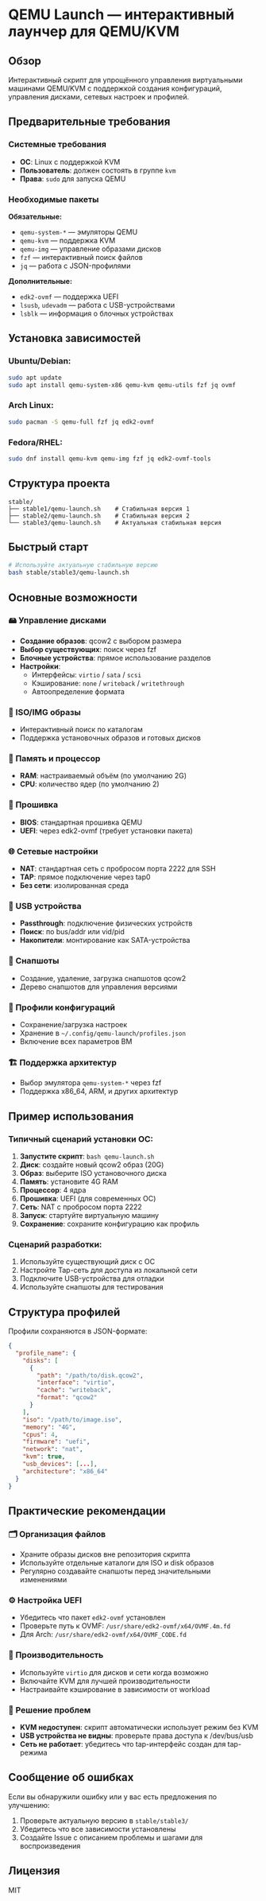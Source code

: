 # QEMU Launch — интерактивный лаунчер для QEMU/KVM

## Обзор
Интерактивный скрипт для упрощённого управления виртуальными машинами QEMU/KVM с поддержкой создания конфигураций, управления дисками, сетевых настроек и профилей.

## Предварительные требования

### Системные требования
- **ОС**: Linux с поддержкой KVM
- **Пользователь**: должен состоять в группе `kvm`
- **Права**: `sudo` для запуска QEMU

### Необходимые пакеты
**Обязательные:**
- `qemu-system-*` — эмуляторы QEMU
- `qemu-kvm` — поддержка KVM
- `qemu-img` — управление образами дисков
- `fzf` — интерактивный поиск файлов
- `jq` — работа с JSON-профилями

**Дополнительные:**
- `edk2-ovmf` — поддержка UEFI
- `lsusb`, `udevadm` — работа с USB-устройствами
- `lsblk` — информация о блочных устройствах

## Установка зависимостей

### Ubuntu/Debian:
```bash
sudo apt update
sudo apt install qemu-system-x86 qemu-kvm qemu-utils fzf jq ovmf
```

### Arch Linux:
```bash
sudo pacman -S qemu-full fzf jq edk2-ovmf
```

### Fedora/RHEL:
```bash
sudo dnf install qemu-kvm qemu-img fzf jq edk2-ovmf-tools
```

## Структура проекта
```
stable/
├── stable1/qemu-launch.sh    # Стабильная версия 1
├── stable2/qemu-launch.sh    # Стабильная версия 2  
└── stable3/qemu-launch.sh    # Актуальная стабильная версия
```

## Быстрый старт
```bash
# Используйте актуальную стабильную версию
bash stable/stable3/qemu-launch.sh
```

## Основные возможности

### 🖴 Управление дисками
- **Создание образов**: qcow2 с выбором размера
- **Выбор существующих**: поиск через fzf
- **Блочные устройства**: прямое использование разделов
- **Настройки**:
  - Интерфейсы: `virtio` / `sata` / `scsi`
  - Кэширование: `none` / `writeback` / `writethrough`
  - Автоопределение формата

### 📀 ISO/IMG образы
- Интерактивный поиск по каталогам
- Поддержка установочных образов и готовых дисков

### 💾 Память и процессор
- **RAM**: настраиваемый объём (по умолчанию 2G)
- **CPU**: количество ядер (по умолчанию 2)

### 🔧 Прошивка
- **BIOS**: стандартная прошивка QEMU
- **UEFI**: через edk2-ovmf (требует установки пакета)

### 🌐 Сетевые настройки
- **NAT**: стандартная сеть с пробросом порта 2222 для SSH
- **TAP**: прямое подключение через tap0
- **Без сети**: изолированная среда

### 🔌 USB устройства
- **Passthrough**: подключение физических устройств
- **Поиск**: по bus/addr или vid/pid
- **Накопители**: монтирование как SATA-устройства

### 📸 Снапшоты
- Создание, удаление, загрузка снапшотов qcow2
- Дерево снапшотов для управления версиями

### 📁 Профили конфигураций
- Сохранение/загрузка настроек
- Хранение в `~/.config/qemu-launch/profiles.json`
- Включение всех параметров ВМ

### 🏗️ Поддержка архитектур
- Выбор эмулятора `qemu-system-*` через fzf
- Поддержка x86_64, ARM, и других архитектур

## Пример использования

### Типичный сценарий установки ОС:
1. **Запустите скрипт**: `bash qemu-launch.sh`
2. **Диск**: создайте новый qcow2 образ (20G)
3. **Образ**: выберите ISO установочного диска
4. **Память**: установите 4G RAM
5. **Процессор**: 4 ядра
6. **Прошивка**: UEFI (для современных ОС)
7. **Сеть**: NAT с пробросом порта 2222
8. **Запуск**: стартуйте виртуальную машину
9. **Сохранение**: сохраните конфигурацию как профиль

### Сценарий разработки:
1. Используйте существующий диск с ОС
2. Настройте Tap-сеть для доступа из локальной сети
3. Подключите USB-устройства для отладки
4. Используйте снапшоты для тестирования

## Структура профилей

Профили сохраняются в JSON-формате:
```json
{
  "profile_name": {
    "disks": [
      {
        "path": "/path/to/disk.qcow2",
        "interface": "virtio",
        "cache": "writeback",
        "format": "qcow2"
      }
    ],
    "iso": "/path/to/image.iso",
    "memory": "4G",
    "cpus": 4,
    "firmware": "uefi",
    "network": "nat",
    "kvm": true,
    "usb_devices": [...],
    "architecture": "x86_64"
  }
}
```

## Практические рекомендации

### 🗂️ Организация файлов
- Храните образы дисков вне репозитория скрипта
- Используйте отдельные каталоги для ISO и disk образов
- Регулярно создавайте снапшоты перед значительными изменениями

### ⚙️ Настройка UEFI
- Убедитесь что пакет `edk2-ovmf` установлен
- Проверьте путь к OVMF: `/usr/share/edk2-ovmf/x64/OVMF.4m.fd`
- Для Arch: `/usr/share/edk2-ovmf/x64/OVMF_CODE.fd`

### 🔧 Производительность
- Используйте `virtio` для дисков и сети когда возможно
- Включайте KVM для лучшей производительности
- Настраивайте кэширование в зависимости от workload

### 🐛 Решение проблем
- **KVM недоступен**: скрипт автоматически использует режим без KVM
- **USB устройства не видны**: проверьте права доступа к /dev/bus/usb
- **Сеть не работает**: убедитесь что tap-интерфейс создан для tap-режима

## Сообщение об ошибках

Если вы обнаружили ошибку или у вас есть предложения по улучшению:
1. Проверьте актуальную версию в `stable/stable3/`
2. Убедитесь что все зависимости установлены
3. Создайте Issue с описанием проблемы и шагами для воспроизведения

## Лицензия
MIT
